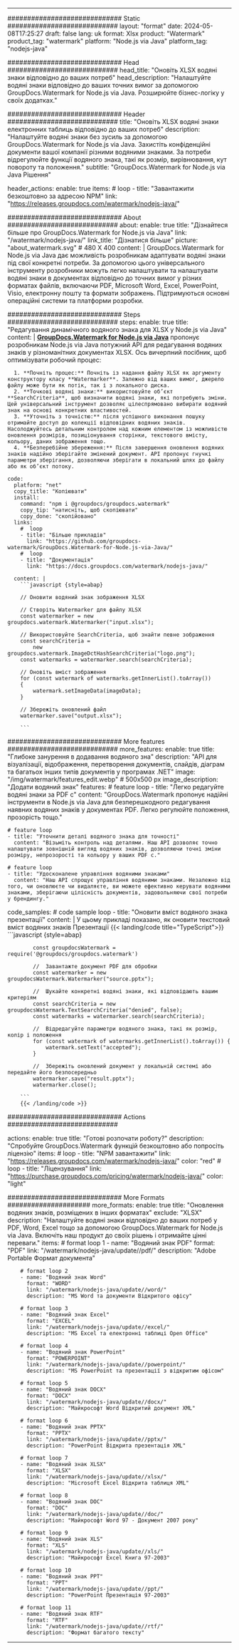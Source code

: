 
---
############################# Static ############################
layout: "format"
date:  2024-05-08T17:25:27
draft: false
lang: uk
format: Xlsx
product: "Watermark"
product_tag: "watermark"
platform: "Node.js via Java"
platform_tag: "nodejs-java"

############################# Head ############################
head_title: "Оновіть XLSX водяні знаки відповідно до ваших потреб"
head_description: "Налаштуйте водяні знаки відповідно до ваших точних вимог за допомогою GroupDocs.Watermark for Node.js via Java. Розширюйте бізнес-логіку у своїх додатках."

############################# Header ############################
title: "Оновіть XLSX водяні знаки електронних таблиць відповідно до ваших потреб" 
description: "Налаштуйте водяні знаки без зусиль за допомогою GroupDocs.Watermark for Node.js via Java. Захистіть конфіденційні документи вашої компанії різними водяними знаками. За потреби відрегулюйте функції водяного знака, такі як розмір, вирівнювання, кут повороту та положення."
subtitle: "GroupDocs.Watermark for Node.js via Java Рішення" 

header_actions:
  enable: true
  items:
    #  loop
    - title: "Завантажити безкоштовно за адресою NPM"
      link: "https://releases.groupdocs.com/watermark/nodejs-java/"
      
############################# About ############################
about:
    enable: true
    title: "Дізнайтеся більше про GroupDocs.Watermark for Node.js via Java"
    link: "/watermark/nodejs-java/"
    link_title: "Дізнатися більше"
    picture: "about_watermark.svg" # 480 X 400
    content: |
       GroupDocs.Watermark for Node.js via Java дає можливість розробникам адаптувати водяні знаки під свої конкретні потреби. За допомогою цього універсального інструменту розробники можуть легко налаштувати та налаштувати водяні знаки в документах відповідно до точних вимог у різних форматах файлів, включаючи PDF, Microsoft Word, Excel, PowerPoint, Visio, електронну пошту та формати зображень. Підтримуються основні операційні системи та платформи розробки.

############################# Steps ############################
steps:
    enable: true
    title: "Редагування динамічного водяного знака для XLSX у Node.js via Java"
    content: |
      **[GroupDocs.Watermark for Node.js via Java](https://products.groupdocs.com/watermark/nodejs-java/)** пропонує розробникам Node.js via Java потужний API для редагування водяних знаків у різноманітних документах XLSX. Ось вичерпний посібник, щоб оптимізувати робочий процес:
      
      1. **Почніть процес:** Почніть із надання файлу XLSX як аргументу конструктору класу **Watermarker**. Залежно від ваших вимог, джерело файлу може бути як потік, так і з локального диска.
      2. **Точкові водяні знаки:** використовуйте об’єкт **SearchCriteria**, щоб визначити водяні знаки, які потребують зміни. Цей універсальний інструмент дозволяє цілеспрямовано вибирати водяний знак на основі конкретних властивостей.
      3. **Уточніть з точністю:** після успішного виконання пошуку отримайте доступ до колекції відповідних водяних знаків. Насолоджуйтесь детальним контролем над кожним елементом із можливістю оновлення розмірів, позиціонування сторінки, текстового вмісту, кольору, даних зображення тощо.
      4. **Безперебійне збереження:** Після завершення оновлення водяних знаків надійно зберігайте змінений документ. API пропонує гнучкі параметри зберігання, дозволяючи зберігати в локальний шлях до файлу або як об’єкт потоку.
   
    code:
      platform: "net"
      copy_title: "Копіювати"
      install:
        command: "npm i @groupdocs/groupdocs.watermark"
        copy_tip: "натисніть, щоб скопіювати"
        copy_done: "скопійовано"
      links:
        #  loop
        - title: "Більше прикладів"
          link: "https://github.com/groupdocs-watermark/GroupDocs.Watermark-for-Node.js-via-Java/"
        #  loop
        - title: "Документація"
          link: "https://docs.groupdocs.com/watermark/nodejs-java/"
          
      content: |
        ```javascript {style=abap}

        // Оновити водяний знак зображення XLSX

        // Створіть Watermarker для файлу XLSX
        const watermarker = new groupdocs.watermark.Watermarker("input.xlsx");

        // Використовуйте SearchCriteria, щоб знайти певне зображення
        const searchCriteria = 
            new groupdocs.watermark.ImageDctHashSearchCriteria("logo.png");
        const watermarks = watermarker.search(searchCriteria);
        
        // Оновіть вміст зображення
        for (const watermark of watermarks.getInnerList().toArray())
        {
            watermark.setImageData(imageData);
        }

        // Збережіть оновлений файл
        watermarker.save("output.xlsx");
        
        ```            

############################# More features ############################
more_features:
  enable: true
  title: "Глибоке занурення в додавання водяного зна"
  description: "API для візуалізації, відображення, перетворення документів, слайдів, діаграм та багатьох інших типів документів у програмах .NET"
  image: "/img/watermark/features_edit.webp" # 500x500 px
  image_description: "Додати водяний знак"
  features:
    # feature loop
    - title: "Легко редагуйте водяні знаки за PDF с"
      content: "GroupDocs.Watermark пропонує надійні інструменти в Node.js via Java для безперешкодного редагування наявних водяних знаків у документах PDF. Легко регулюйте положення, прозорість тощо."

    # feature loop
    - title: "Уточнити деталі водяного знака для точності"
      content: "Візьміть контроль над деталями. Наш API дозволяє точно налаштувати зовнішній вигляд водяних знаків, дозволяючи точні зміни розміру, непрозорості та кольору у ваших PDF с."

    # feature loop
    - title: "Удосконалене управління водяними знаками"
      content: "Наш API спрощує управління водяними знаками. Незалежно від того, чи оновлюєте чи видаляєте, ви можете ефективно керувати водяними знаками, зберігаючи цілісність документів, задовольняючи свої потреби у брендингу."
      
  code_samples:
    # code sample loop
    - title: "Оновити вміст водяного знака презентації"
      content: |
        У цьому прикладі показано, як оновити текстовий вміст водяних знаків Презентації
        {{< landing/code title="TypeScript">}}
        ```javascript {style=abap}
        
            const groupdocsWatermark = require('@groupdocs/groupdocs.watermark')

            //  Завантажте документ PDF для обробки
            const watermarker = new groupdocsWatermark.Watermarker("source.pptx");

            //  Шукайте конкретні водяні знаки, які відповідають вашим критеріям
            const searchCriteria = new groupdocsWatermark.TextSearchCriteria("denied", false);
            const watermarks = watermarker.search(searchCriteria);
  
            //  Відредагуйте параметри водяного знака, такі як розмір, колір і положення
            for (const watermark of watermarks.getInnerList().toArray()) {
                watermark.setText("accepted");
            }

            //  Збережіть оновлений документ у локальній системі або передайте його безпосередньо
            watermarker.save("result.pptx");
            watermarker.close();

        ```
        {{< /landing/code >}}


############################# Actions ############################

actions:
  enable: true
  title: "Готові розпочати роботу?"
  description: "Спробуйте GroupDocs.Watermark функцій безкоштовно або попросіть ліцензію"
  items:
    #  loop
    - title: "NPM завантажити"
      link: "https://releases.groupdocs.com/watermark/nodejs-java/"
      color: "red"
        #  loop
    - title: "Ліцензування"
      link: "https://purchase.groupdocs.com/pricing/watermark/nodejs-java/"
      color: "light"


############################# More Formats #####################
more_formats:
    enable: true
    title: "Оновлення водяних знаків, розміщених в інших форматах"
    exclude: "XLSX"
    description: "Налаштуйте водяні знаки відповідно до ваших потреб у PDF, Word, Excel тощо за допомогою GroupDocs.Watermark for Node.js via Java. Включіть наш продукт до своїх рішень і отримайте цінні переваги."
    items: 
        # format loop 1
        - name: "Водяний знак PDF"
          format: "PDF"
          link: "/watermark/nodejs-java/update//pdf/"
          description: "Adobe Portable Формат документа"

        # format loop 2
        - name: "Водяний знак Word"
          format: "WORD"
          link: "/watermark/nodejs-java/update//word/"
          description: "MS Word та документи Відкритого офісу"
          
        # format loop 3
        - name: "Водяний знак Excel"
          format: "EXCEL"
          link: "/watermark/nodejs-java/update//excel/"
          description: "MS Excel та електронні таблиці Open Office"

        # format loop 4
        - name: "Водяний знак PowerPoint"
          format: "POWERPOINT"
          link: "/watermark/nodejs-java/update//powerpoint/"
          description: "MS PowerPoint та презентації з відкритим офісом"

        # format loop 5
        - name: "Водяний знак DOCX"
          format: "DOCX"
          link: "/watermark/nodejs-java/update//docx/"
          description: "Майкрософт Word Відкритий документ XML"
          
        # format loop 6
        - name: "Водяний знак PPTX"
          format: "PPTX"
          link: "/watermark/nodejs-java/update//pptx/"
          description: "PowerPoint Відкрита презентація XML"
          
        # format loop 7
        - name: "Водяний знак XLSX"
          format: "XLSX"
          link: "/watermark/nodejs-java/update//xlsx/"
          description: "Microsoft Excel Відкрита таблиця XML"

        # format loop 8
        - name: "Водяний знак DOC"
          format: "DOC"
          link: "/watermark/nodejs-java/update//doc/"
          description: "Майкрософт Word 97 - Документ 2007 року"

        # format loop 9
        - name: "Водяний знак XLS"
          format: "XLS"
          link: "/watermark/nodejs-java/update//xls/"
          description: "Майкрософт Excel Книга 97-2003"

        # format loop 10
        - name: "Водяний знак PPT"
          format: "PPT"
          link: "/watermark/nodejs-java/update//ppt/"
          description: "PowerPoint Презентація 97-2003"

        # format loop 11
        - name: "Водяний знак RTF"
          format: "RTF"
          link: "/watermark/nodejs-java/update//rtf/"
          description: "Формат багатого тексту"

---